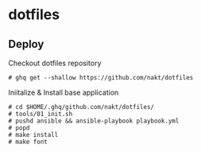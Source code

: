 # dotfiles

## Deploy

Checkout dotfiles repository

```
# ghq get --shallow https://github.com/nakt/dotfiles
```


Iniitalize & Install base application
```
# cd $HOME/.ghq/github.com/nakt/dotfiles/
# tools/01_init.sh
# pushd ansible && ansible-playbook playbook.yml
# popd
# make install
# make font
```
